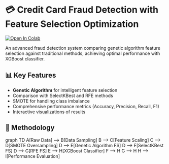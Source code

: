 # 💳 Credit Card Fraud Detection with Feature Selection Optimization


[![Open In Colab](https://colab.research.google.com/assets/colab-badge.svg)](https://colab.research.google.com/github/yourusername/credit-card-fraud-detection/blob/main/fraud_detection.ipynb)

An advanced fraud detection system comparing genetic algorithm feature selection against traditional methods, achieving optimal performance with XGBoost classifier.

## 📊 Key Features
- **Genetic Algorithm** for intelligent feature selection
- Comparison with SelectKBest and RFE methods
- SMOTE for handling class imbalance
- Comprehensive performance metrics (Accuracy, Precision, Recall, F1)
- Interactive visualizations of results

## 🧠 Methodology

graph TD
    A[Raw Data] --> B[Data Sampling]
    B --> C[Feature Scaling]
    C --> D[SMOTE Oversampling]
    D --> E[Genetic Algorithm FS]
    D --> F[SelectKBest FS]
    D --> G[RFE FS]
    E --> H[XGBoost Classifier]
    F --> H
    G --> H
    H --> I[Performance Evaluation]
